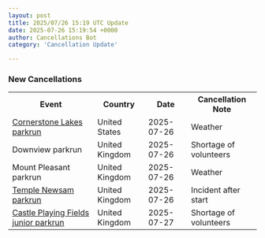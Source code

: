 ```yaml
---
layout: post
title: 2025/07/26 15:19 UTC Update
date: 2025-07-26 15:19:54 +0000
author: Cancellations Bot
category: 'Cancellation Update'

---
```


<h3>New Cancellations</h3>
<div class='hscrollable'>
<table style='width: 100%'>
    <tr>
        <th>Event</th>
        <th>Country</th>
        <th>Date</th>
        <th>Cancellation Note</th>
    </tr>
    <tr>
        <td><a href="https://www.parkrun.us/cornerstonelakes">Cornerstone Lakes parkrun</a></td>
        <td>United States</td>
        <td>2025-07-26</td>
        <td>Weather</td>
    </tr>
    <tr>
        <td>Downview parkrun</td>
        <td>United Kingdom</td>
        <td>2025-07-26</td>
        <td>Shortage of volunteers</td>
    </tr>
    <tr>
        <td>Mount Pleasant parkrun</td>
        <td>United Kingdom</td>
        <td>2025-07-26</td>
        <td>Weather</td>
    </tr>
    <tr>
        <td><a href="https://www.parkrun.org.uk/templenewsam">Temple Newsam parkrun</a></td>
        <td>United Kingdom</td>
        <td>2025-07-26</td>
        <td>Incident after start</td>
    </tr>
    <tr>
        <td><a href="https://www.parkrun.org.uk/castleplayingfields-juniors">Castle Playing Fields junior parkrun</a></td>
        <td>United Kingdom</td>
        <td>2025-07-27</td>
        <td>Shortage of volunteers</td>
    </tr>
</table>
</div>
